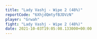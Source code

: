 ```yaml
---
title: "Lady Vashj - Wipe 2 (48%)"
reportCode: "6XhjdQmtyfBJDVzN"
player: "Grwah"
fight: "Lady Vashj - Wipe 2 (48%)"
date: 2021-10-03T19:05:08.133000+00:00
---
```

